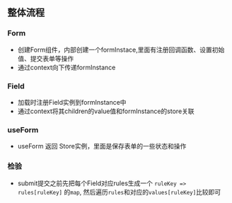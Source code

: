 ## 整体流程

### Form

- 创建Form组件，内部创建一个formInstace,里面有注册回调函数、设置初始值、提交表单等操作
- 通过context向下传递formInstance

### Field

- 加载时注册Field实例到formInstance中
- 通过context将其children的value值和formInstance的store关联

### useForm

- useForm 返回 Store实例，里面是保存表单的一些状态和操作

### 检验

- submit提交之前先把每个Field对应rules生成一个 `ruleKey => rules[ruleKey]` 的`map`, 然后遍历`rules`和对应的`values[ruleKey]`比较即可